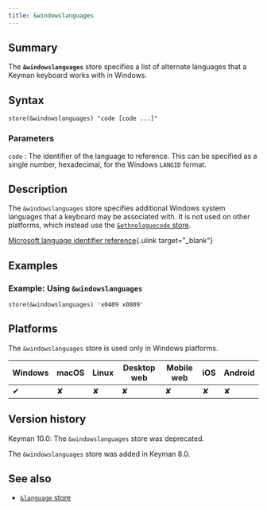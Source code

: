 ```yaml
---
title: &windowslanguages
---
```

  
## Summary

The **`&windowslanguages`** store specifies a list of alternate
languages that a Keyman keyboard works with in Windows.

## Syntax

```
store(&windowslanguages) "code [code ...]"
```

### Parameters

`code`
:   The identifier of the language to reference. This can be specified
    as a single number, hexadecimal, for the Windows `LANGID` format.

## Description

The `&windowslanguages` store specifies additional Windows system
languages that a keyboard may be associated with. It is not used on
other platforms, which instead use the [`&ethnologuecode`
store](ethnologuecode.php).

[Microsoft language identifier
reference](http://msdn2.microsoft.com/en-us/library/ms776294.aspx){.ulink
target="_blank"}

## Examples

### Example: Using `&windowslanguages`

```
store(&windowslanguages) 'x0409 x0809'
```

## Platforms

The `&windowslanguages` store is used only in Windows platforms.

| Windows | macOS | Linux | Desktop web | Mobile web | iOS | Android |
|---------|-------|-------|-------------|------------|-----|---------|
| ✔       | ✘     | ✘     | ✘           | ✘          | ✘   | ✘       |

## Version history

Keyman 10.0: The `&windowslanguages` store was deprecated.

The `&windowslanguages` store was added in Keyman 8.0.

## See also

-   [`&language` store](language)
